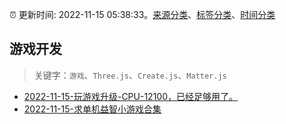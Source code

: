 :alarm_clock: 更新时间: 2022-11-15 05:38:33。[来源分类](../README.md)、[标签分类](../TAGS.md)、[时间分类](../TIMELINE.md)

## 游戏开发


> 关键字：`游戏`、`Three.js`、`Create.js`、`Matter.js`



- [2022-11-15-玩游戏升级-CPU-12100，已经足够用了。](https://www.v2ex.com/t/895381) 
- [2022-11-15-求单机益智小游戏合集](https://www.v2ex.com/t/895342) 